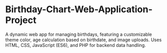 # Birthday-Chart-Web-Application-Project
A dynamic web app for managing birthdays, featuring a customizable theme color, age calculation based on birthdate, and image uploads. Uses HTML, CSS, JavaScript (ES6), and PHP for backend data handling.
